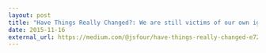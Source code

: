 ```yaml
---
layout: post
title: "Have Things Really Changed?: We are still victims of our own ignorance."
date: 2015-11-16
external_url: https://medium.com/@jsfour/have-things-really-changed-e7200e98fad0#.4i6n2f686
---
```


